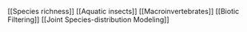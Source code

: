 [[Species richness]]
[[Aquatic insects]]
[[Macroinvertebrates]]
[[Biotic Filtering]]
[[Joint Species-distribution Modeling]]
